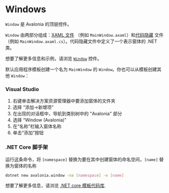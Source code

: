 # Windows

`Window` 是 Avalonia 的顶层控件。

`Window` 由两部分组成：[XAML 文件](../../guides/basics/introduction-to-xaml.md) （例如 `MainWindow.axaml`）和[代码隐藏](../../guides/basics/code-behind.md) 文件（例如 `MainWindow.axaml.cs`）。代码隐藏文件中定义了一个表示窗体的 .NET 类。

想要了解更多信息和示例，请浏览 [`Window`](../controls/window.md) 控件。

默认应用程序模板创建一个名为 `MainWindow` 的 `Window`。你也可以从模板创建其他 `Window`：

### Visual Studio <a id="visual-studio"></a>

1. 右键单击解决方案资源管理器中要添加窗体的文件夹
2. 选择 “添加->新增项”
3. 在出现的对话框中，导航到类别树中的 "Avalonia" 部分
4. 选择 “Window \(Avalonia\)”
5. 在“名称”栏输入窗体名称
6. 单击“添加”按钮

### .NET Core 脚手架 <a id="net-core-cli"></a>

运行这条命令，将 `[namespace]` 替换为要在其中创建窗体的命名空间，`[name]` 替换为窗体的名称

```bash
dotnet new avalonia.window -na [namespace] -n [name]
```

想要了解更多信息，请浏览 [.NET core 模板代码库](https://github.com/AvaloniaUI/avalonia-dotnet-templates/).

